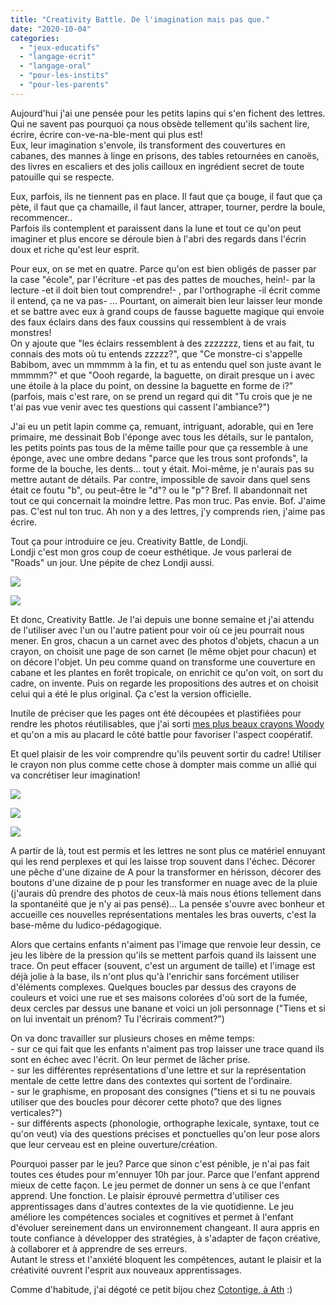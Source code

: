 ```yaml
---
title: "Creativity Battle. De l'imagination mais pas que."
date: "2020-10-04"
categories: 
  - "jeux-educatifs"
  - "langage-ecrit"
  - "langage-oral"
  - "pour-les-instits"
  - "pour-les-parents"
---
```


Aujourd'hui j'ai une pensée pour les petits lapins qui s'en fichent des lettres. Qui ne savent pas pourquoi ça nous obsède tellement qu'ils sachent lire, écrire, écrire con-ve-na-ble-ment qui plus est!  
Eux, leur imagination s'envole, ils transforment des couvertures en cabanes, des mannes à linge en prisons, des tables retournées en canoës, des livres en escaliers et des jolis cailloux en ingrédient secret de toute patouille qui se respecte.

Eux, parfois, ils ne tiennent pas en place. Il faut que ça bouge, il faut que ça pète, il faut que ça chamaille, il faut lancer, attraper, tourner, perdre la boule, recommencer..  
Parfois ils contemplent et paraissent dans la lune et tout ce qu'on peut imaginer et plus encore se déroule bien à l'abri des regards dans l'écrin doux et riche qu'est leur esprit.

Pour eux, on se met en quatre. Parce qu'on est bien obligés de passer par la case "école", par l'écriture -et pas des pattes de mouches, hein!- par la lecture -et il doit bien tout comprendre!- , par l'orthographe -il écrit comme il entend, ça ne va pas- ... Pourtant, on aimerait bien leur laisser leur monde et se battre avec eux à grand coups de fausse baguette magique qui envoie des faux éclairs dans des faux coussins qui ressemblent à de vrais monstres!  
On y ajoute que "les éclairs ressemblent à des zzzzzzz, tiens et au fait, tu connais des mots où tu entends zzzzz?", que "Ce monstre-ci s'appelle Babibom, avec un mmmmm à la fin, et tu as entendu quel son juste avant le mmmmm?" et que "Oooh regarde, la baguette, on dirait presque un i avec une étoile à la place du point, on dessine la baguette en forme de i?" (parfois, mais c'est rare, on se prend un regard qui dit "Tu crois que je ne t'ai pas vue venir avec tes questions qui cassent l'ambiance?")

J'ai eu un petit lapin comme ça, remuant, intriguant, adorable, qui en 1ere primaire, me dessinait Bob l'éponge avec tous les détails, sur le pantalon, les petits points pas tous de la même taille pour que ça ressemble à une éponge, avec une ombre dedans "parce que les trous sont profonds", la forme de la bouche, les dents... tout y était. Moi-même, je n'aurais pas su mettre autant de détails. Par contre, impossible de savoir dans quel sens était ce foutu "b", ou peut-être le "d"? ou le "p"? Bref. Il abandonnait net tout ce qui concernait la moindre lettre. Pas mon truc. Pas envie. Bof. J'aime pas. C'est nul ton truc. Ah non y a des lettres, j'y comprends rien, j'aime pas écrire.

Tout ça pour introduire ce jeu. Creativity Battle, de Londji.  
Londji c'est mon gros coup de coeur esthétique. Je vous parlerai de "Roads" un jour. Une pépite de chez Londji aussi.

![](/images/IMG_20200930_103424-768x1024.jpg)

![](/images/IMG_20200930_103234-768x1024.jpg)

Et donc, Creativity Battle. Je l'ai depuis une bonne semaine et j'ai attendu de l'utiliser avec l'un ou l'autre patient pour voir où ce jeu pourrait nous mener. En gros, chacun a un carnet avec des photos d'objets, chacun a un crayon, on choisit une page de son carnet (le même objet pour chacun) et on décore l'objet. Un peu comme quand on transforme une couverture en cabane et les plantes en forêt tropicale, on enrichit ce qu'on voit, on sort du cadre, on invente. Puis on regarde les propositions des autres et on choisit celui qui a été le plus original. Ça c'est la version officielle.

Inutile de préciser que les pages ont été découpées et plastifiées pour rendre les photos réutilisables, que j'ai sorti [mes plus beaux crayons Woody](https://www.amazon.fr/STABILO-woody-3in1-tout-terrain-taille-crayon/dp/B000FFR5KI) et qu'on a mis au placard le côté battle pour favoriser l'aspect coopératif.

Et quel plaisir de les voir comprendre qu'ils peuvent sortir du cadre! Utiliser le crayon non plus comme cette chose à dompter mais comme un allié qui va concrétiser leur imagination!

![](/images/IMG_20200930_173343-768x1024.jpg)

![](/images/IMG_20200930_173608-768x1024.jpg)

![](/images/IMG_20200930_103553-768x1024.jpg)

A partir de là, tout est permis et les lettres ne sont plus ce matériel ennuyant qui les rend perplexes et qui les laisse trop souvent dans l'échec. Décorer une pêche d'une dizaine de A pour la transformer en hérisson, décorer des boutons d'une dizaine de p pour les transformer en nuage avec de la pluie (j'aurais dû prendre des photos de ceux-là mais nous étions tellement dans la spontanéité que je n'y ai pas pensé)... La pensée s'ouvre avec bonheur et accueille ces nouvelles représentations mentales les bras ouverts, c'est la base-même du ludico-pédagogique.

Alors que certains enfants n'aiment pas l'image que renvoie leur dessin, ce jeu les libère de la pression qu'ils se mettent parfois quand ils laissent une trace. On peut effacer (souvent, c'est un argument de taille) et l'image est déjà jolie à la base, ils n'ont plus qu'à l'enrichir sans forcément utiliser d'éléments complexes. Quelques boucles par dessus des crayons de couleurs et voici une rue et ses maisons colorées d'où sort de la fumée, deux cercles par dessus une banane et voici un joli personnage ("Tiens et si on lui inventait un prénom? Tu l'écrirais comment?")

On va donc travailler sur plusieurs choses en même temps:  
\- sur ce qui fait que les enfants n'aiment pas trop laisser une trace quand ils sont en échec avec l'écrit. On leur permet de lâcher prise.  
\- sur les différentes représentations d'une lettre et sur la représentation mentale de cette lettre dans des contextes qui sortent de l'ordinaire.  
\- sur le graphisme, en proposant des consignes ("tiens et si tu ne pouvais utiliser que des boucles pour décorer cette photo? que des lignes verticales?")  
\- sur différents aspects (phonologie, orthographe lexicale, syntaxe, tout ce qu'on veut) via des questions précises et ponctuelles qu'on leur pose alors que leur cerveau est en pleine ouverture/création.

Pourquoi passer par le jeu? Parce que sinon c'est pénible, je n'ai pas fait toutes ces études pour m'ennuyer 10h par jour. Parce que l'enfant apprend mieux de cette façon. Le jeu permet de donner un sens à ce que l'enfant apprend. Une fonction. Le plaisir éprouvé permettra d'utiliser ces apprentissages dans d'autres contextes de la vie quotidienne. Le jeu améliore les compétences sociales et cognitives et permet à l'enfant d'évoluer sereinement dans un environnement changeant. Il aura appris en toute confiance à développer des stratégies, à s'adapter de façon créative, à collaborer et à apprendre de ses erreurs.  
Autant le stress et l'anxiété bloquent les compétences, autant le plaisir et la créativité ouvrent l'esprit aux nouveaux apprentissages.

Comme d'habitude, j'ai dégoté ce petit bijou chez [Cotontige, à Ath](https://www.facebook.com/boutique.cotontige) :)

